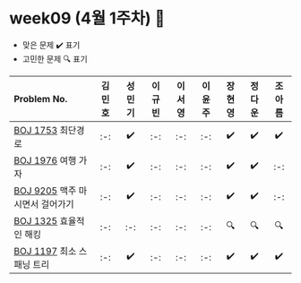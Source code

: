 # week09 (4월 1주차) :pencil:

- 맞은 문제 :heavy_check_mark: 표기
- 고민한 문제 :mag: 표기



|Problem No.|김민호|성민기|이규빈|이서영|이윤주|장현영|정다운|조아름|
|:---------------------------|:-----:|:-----:|:-----:|:-----:|:-----:|:-----:|:-----:|:-----:|
|[BOJ 1753](https://www.acmicpc.net/problem/1753) 최단경로|:-:|:heavy_check_mark:|:-:|:-:|:-:|:heavy_check_mark:|:heavy_check_mark:|:heavy_check_mark:|
|[BOJ 1976](https://www.acmicpc.net/problem/1976) 여행 가자|:-:|:heavy_check_mark:|:-:|:-:|:-:|:heavy_check_mark:|:heavy_check_mark:|:-:|
|[BOJ 9205](https://www.acmicpc.net/problem/9205) 맥주 마시면서 걸어가기|:-:|:heavy_check_mark:|:-:|:-:|:-:|:heavy_check_mark:|:heavy_check_mark:|:-:|
|[BOJ 1325](https://www.acmicpc.net/problem/1325) 효율적인 해킹|:-:|:-:|:-:|:-:|:-:|:mag:|:mag:|:mag:|
|[BOJ 1197](https://www.acmicpc.net/problem/1197) 최소 스패닝 트리|:-:|:heavy_check_mark:|:-:|:-:|:-:|:heavy_check_mark:|:heavy_check_mark:|:heavy_check_mark:|


